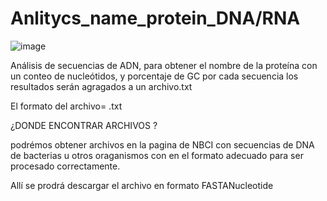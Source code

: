 # Anlitycs_name_protein_DNA/RNA #

![image](https://github.com/user-attachments/assets/c36b0265-164e-4b29-aa56-c88489b9ca20)

Análisis de secuencias de ADN, para obtener el nombre de la proteína con un conteo de nucleótidos, y porcentaje de GC  por cada secuencia
los resultados serán agragados a un archivo.txt

El formato del archivo= .txt

¿DONDE ENCONTRAR ARCHIVOS ?

podrémos obtener archivos en la pagina de NBCI con secuencias de DNA de bacterias u otros oraganismos con en el formato adecuado  para ser procesado correctamente.

Allí se prodrá descargar el archivo en formato  FASTANucleotide

